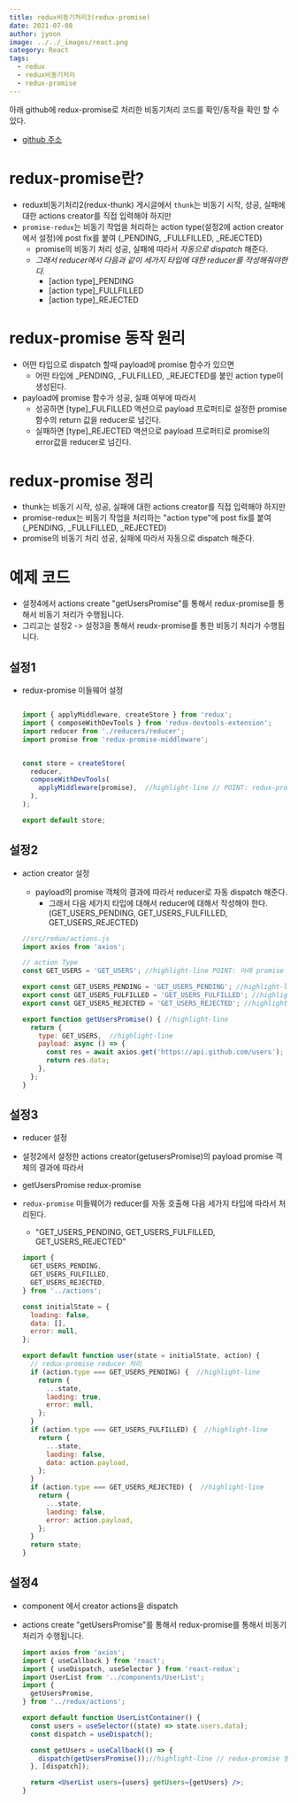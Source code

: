 ```yaml
---
title: redux비동기처리3(redux-promise)
date: 2021-07-08
author: jyoon
image: ../../_images/react.png
category: React
tags:
  - redux
  - redux비동기처리
  - redux-promise
---
```


아래 github에 redux-promise로 처리한 비동기처리 코드를 확인/동작을 확인 할 수 있다.

* [github 주소](https://github.com/happyjy/learning-2021-redux/tree/6.3%EB%B9%84%EB%8F%99%EA%B8%B0(redux-promise))

# redux-promise란?

* redux비동기처리2(redux-thunk) 게시글에서 `thunk`는 비동기 시작, 성공, 실패에 대한 actions creator를 직접 입력해야 하지만
* `promise-redux`는 비동기 작업을 처리하는 action type(설정2에 action creator에서 설정)에 post fix를 붙여 (\_PENDING, \_FULLFILLED, \_REJECTED)
    * promise의 비동기 처리 성공, 실패에 따라서 _자동으로 dispatch_ 해준다.
    * _그래서 reducer에서 다음과 같이 세가지 타입에 대한 reducer를 작성해줘야한다._
        * [action type]_PENDING
        * [action type]_FULLFILLED
        * [action type]_REJECTED

# redux-promise 동작 원리

* 어떤 타입으로 dispatch 할때 payload에 promise 함수가 있으면
    * 어떤 타입에 \_PENDING, \_FULFILLED, \_REJECTED를 붙인 action type이 생성된다.
* payload에 promise 함수가 성공, 실패 여부에 따라서
    * 성공하면 [type]_FULFILLED 액션으로 payload 프로퍼티로 설정한 promise함수의 return 값을 reducer로 넘긴다.
    * 실패하면 [type]_REJECTED 액션으로 payload 프로퍼티로 promise의 error값을 reducer로 넘긴다.

# redux-promise 정리

* thunk는 비동기 시작, 성공, 실패에 대한 actions creator를 직접 입력해야 하지만
* promise-redux는 비동기 작업을 처리하는 "action type"에 post fix를 붙여 (\_PENDING, \_FULLFILLED, \_REJECTED)
* promise의 비동기 처리 성공, 실패에 따라서 자동으로 dispatch 해준다.

# 예제 코드

* 설정4에서 actions create "getUsersPromise"를 통해서 redux-promise를 통해서 비동기 처리가 수행됩니다.
* 그리고는 설정2 -> 설정3을 통해서 reudx-promise를 통한 비동기 처리가 수행됩니다.

## 설정1

* redux-promise 미들웨어 설정

  ```jsx

  import { applyMiddleware, createStore } from 'redux';
  import { composeWithDevTools } from 'redux-devtools-extension';
  import reducer from './reducers/reducer';
  import promise from 'redux-promise-middleware';


  const store = createStore(
    reducer,
    composeWithDevTools(
      applyMiddleware(promise),  //highlight-line // POINT: redux-promsie 설정
    ),
  );

  export default store;

  ```

## 설정2

* action creator 설정
    * payload의 promise 객체의 결과에 따라서 reducer로 자동 dispatch 해준다.
        * 그래서 다음 세가지 타입에 대해서 reducer에 대해서 작성해야 한다.(GET\_USERS\_PENDING, GET\_USERS\_FULFILLED, GET\_USERS\_REJECTED)

  ```js
  //src/redux/actions.js
  import axios from 'axios';

  // action Type
  const GET_USERS = 'GET_USERS'; //highlight-line POINT: 아래 promise

  export const GET_USERS_PENDING = 'GET_USERS_PENDING'; //highlight-line
  export const GET_USERS_FULFILLED = 'GET_USERS_FULFILLED'; //highlight-line
  export const GET_USERS_REJECTED = 'GET_USERS_REJECTED'; //highlight-line

  export function getUsersPromise() { //highlight-line
    return {
      type: GET_USERS,  //highlight-line
      payload: async () => {
        const res = await axios.get('https://api.github.com/users');
        return res.data;
      },
    };
  }

  ```

## 설정3

* reducer 설정
* 설정2에서 설정한 actions creator(getusersPromise)의 payload promise 객체의 결과에 따라서
* getUsersPromise redux-promise
* `redux-promise` 미들웨어가 reducer를 자동 호출해 다음 세가지 타입에 따라서 처리된다.
    * "GET\_USERS\_PENDING, GET\_USERS\_FULFILLED, GET\_USERS\_REJECTED"

  ```jsx
  import {
    GET_USERS_PENDING,
    GET_USERS_FULFILLED,
    GET_USERS_REJECTED,
  } from '../actions';

  const initialState = {
    loading: false,
    data: [],
    error: null,
  };

  export default function user(state = initialState, action) {
    // redux-promise reducer 처리
    if (action.type === GET_USERS_PENDING) {  //highlight-line
      return {
        ...state,
        laoding: true,
        error: null,
      };
    }
    if (action.type === GET_USERS_FULFILLED) {  //highlight-line
      return {
        ...state,
        laoding: false,
        data: action.payload,
      };
    }
    if (action.type === GET_USERS_REJECTED) {  //highlight-line
      return {
        ...state,
        laoding: false,
        error: action.payload,
      };
    }
    return state;
  }
  ```

## 설정4

* component 에서 creator actions을 dispatch
* actions create "getUsersPromise"를 통해서 redux-promise를 통해서 비동기 처리가 수행됩니다.

  ```jsx
  import axios from 'axios';
  import { useCallback } from 'react';
  import { useDispatch, useSelector } from 'react-redux';
  import UserList from '../components/UserList';
  import {
    getUsersPromise,
  } from '../redux/actions';

  export default function UserListContainer() {
    const users = useSelector((state) => state.users.data);
    const dispatch = useDispatch();

    const getUsers = useCallback(() => {
      dispatch(getUsersPromise());//highlight-line // redux-promise 방법
    }, [dispatch]);

    return <UserList users={users} getUsers={getUsers} />;
  }

  ```

